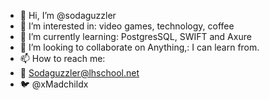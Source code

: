 - 👋 Hi, I’m @sodaguzzler
- 👀 I’m interested in: video games, technology, coffee 
- 🌱 I’m currently learning: PostgresSQL, SWIFT and Axure
- 💞️ I’m looking to collaborate on Anything,: I can learn from.
- 📫 How to reach me:
- 📧 Sodaguzzler@lhschool.net
- 🐦 @xMadchildx
<!---
sodaguzzler/sodaguzzler is a ✨ special ✨ repository because its `README.md` (this file) appears on your GitHub profile.
You can click the Preview link to take a look at your changes.
--->
